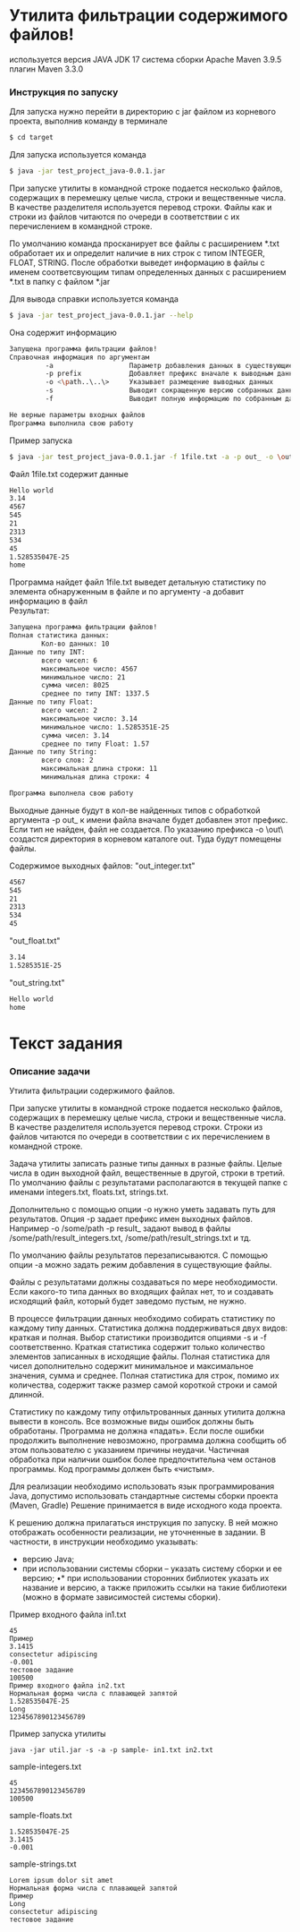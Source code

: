 # **Утилита фильтрации содержимого файлов!**
используется версия JAVA JDK 17
система сборки Apache Maven 3.9.5
плагин Maven 3.3.0
### Инструкция по запуску

Для запуска нужно перейти в директорию с jar файлом из корневого проекта, выполнив команду в терминале

````bash
$ cd target
````

Для запуска используется команда
````bash
$ java -jar test_project_java-0.0.1.jar
````

При запуске утилиты в командной строке подается несколько файлов, содержащих в перемешку целые числа, строки и вещественные числа. В качестве разделителя
используется перевод строки. Файлы как и строки из файлов читаются по очереди в соответствии с их перечислением в командной строке.

По умолчанию команда просканирует все файлы с расширением *.txt обработает их и определит наличие в них строк с типом INTEGER, FLOAT, STRING.
После обработки выведет информацию в файлы с именем соответсвующим типам определенных данных с расширением *.txt в папку с  файлом *.jar

Для вывода справки используется команда
````bash
$ java -jar test_project_java-0.0.1.jar --help
````

Она содержит информацию
````bash
Запущена программа фильтрации файлов!
Справочная информация по аргументам
         -a                   Параметр добавления данных в существующие файлы
         -p prefix            Добавляет префикс вначале к выводным данным
         -o <\path..\..\>     Указывает размещение выводных данных
         -s                   Выводит сокращенную версию собранных данных
         -f                   Выводит полную информацию по собранным данным

Не верные параметры входных файлов
Программа выполнила свою работу

````

Пример запуска 
````bash
$ java -jar test_project_java-0.0.1.jar -f 1file.txt -a -p out_ -o \out\
````

Файл 1file.txt содержит данные
````txt
Hello world
3.14
4567
545
21
2313
534
45
1.528535047E-25
home
````

Программа найдет файл 1file.txt выведет детальную статистику по элемента обнаруженным в файле и по аргументу -a добавит информацию в файл
<br>
Результат:
````bash
Запущена программа фильтрации файлов!
Полная статистика данных:
        Кол-во данных: 10
Данные по типу INT:
        всего чисел: 6
        максимальное число: 4567
        минимальное число: 21
        сумма чисел: 8025
        среднее по типу INT: 1337.5
Данные по типу Float:
        всего чисел: 2
        максимальное число: 3.14
        минимальное число: 1.5285351E-25
        сумма чисел: 3.14
        среднее по типу Float: 1.57
Данные по типу String:
        всего слов: 2
        максимальная длина строки: 11
        минимальная длина строки: 4

Программа выполнела свою работу
````


Выходные данные будут в кол-ве найденных типов с обработкой аргумента -p out_ к имени файла вначале будет добавлен этот префикс. 
Если тип не найден, файл не создается. По указанию префикса -o \out\ создастся директория в корневом каталоге out. Туда будут помещены файлы.

Содержимое выходных файлов:
"out_integer.txt"
````txt
4567
545
21
2313
534
45
````

"out_float.txt"
````txt
3.14
1.5285351E-25
````

"out_string.txt"
````txt
Hello world
home
````

# Текст задания

### Описание задачи

Утилита фильтрации содержимого файлов.

При запуске утилиты в командной строке подается несколько файлов, содержащих в
перемешку целые числа, строки и вещественные числа. В качестве разделителя
используется перевод строки. Строки из файлов читаются по очереди в соответствии с их
перечислением в командной строке.

Задача утилиты записать разные типы данных в разные файлы. Целые числа в один
выходной файл, вещественные в другой, строки в третий. По умолчанию файлы с
результатами располагаются в текущей папке с именами integers.txt, floats.txt, strings.txt.

Дополнительно с помощью опции -o нужно уметь задавать путь для результатов. Опция -p
задает префикс имен выходных файлов. Например -o /some/path -p result_ задают вывод в
файлы /some/path/result_integers.txt, /some/path/result_strings.txt и тд.

По умолчанию файлы результатов перезаписываются. С помощью опции -a можно задать
режим добавления в существующие файлы.

Файлы с результатами должны создаваться по мере необходимости. Если какого-то типа
данных во входящих файлах нет, то и создавать исходящий файл, который будет заведомо
пустым, не нужно.

В процессе фильтрации данных необходимо собирать статистику по каждому типу данных.
Статистика должна поддерживаться двух видов: краткая и полная. Выбор статистики
производится опциями -s и -f соответственно. Краткая статистика содержит только
количество элементов записанных в исходящие файлы. Полная статистика для чисел
дополнительно содержит минимальное и максимальное значения, сумма и среднее.
Полная статистика для строк, помимо их количества, содержит также размер самой
короткой строки и самой длинной.

Статистику по каждому типу отфильтрованных данных утилита должна вывести в консоль.
Все возможные виды ошибок должны быть обработаны. Программа не должна «падать».
Если после ошибки продолжить выполнение невозможно, программа должна сообщить об
этом пользователю с указанием причины неудачи. Частичная обработка при наличии
ошибок более предпочтительна чем останов программы. Код программы должен быть
«чистым».

Для реализации необходимо использовать язык программирования Java, допустимо
использовать стандартные системы сборки проекта (Maven, Gradle)
Решение принимается в виде исходного кода проекта.

К решению должна прилагаться инструкция по запуску. В ней можно отображать
особенности реализации, не уточненные в задании. В частности, в инструкции необходимо
указывать:
* версию Java;
* при использовании системы сборки – указать систему сборки и ее версию;
•* при использовании сторонних библиотек указать их название и версию, а также
приложить ссылки на такие библиотеки (можно в формате зависимостей системы
сборки).

Пример входного файла in1.txt 
````Lorem ipsum dolor sit amet
45
Пример
3.1415
consectetur adipiscing
-0.001
тестовое задание
100500
Пример входного файла in2.txt
Нормальная форма числа с плавающей запятой
1.528535047E-25
Long
1234567890123456789
````
Пример запуска утилиты
````
java -jar util.jar -s -a -p sample- in1.txt in2.txt
````

sample-integers.txt
````
45
1234567890123456789
100500
````

sample-floats.txt
````
1.528535047E-25
3.1415
-0.001
````

sample-strings.txt
````
Lorem ipsum dolor sit amet
Нормальная форма числа с плавающей запятой
Пример
Long
consectetur adipiscing
тестовое задание
````
